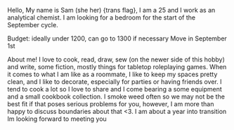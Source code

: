 Hello,
My name is Sam (she her) {trans flag}, I am a 25 and I work as an analytical chemist.  I am looking for a bedroom for the start of the September cycle.

Budget: ideally under 1200, can go to 1300 if necessary
Move in September 1st




About me!
I love to cook, read, draw, sew (on the newer side of this hobby) and write, some fiction, mostly things for tabletop roleplaying games. When it comes to what I am like as a roommate, I like to keep my spaces pretty clean, and I like to decorate, especially for parties or having friends over. I tend to cook a lot so I love to share and I come bearing a some equipment and a small cookbook collection. I smoke weed often so we may not be the best fit if that poses serious problems for you, however, I am more than happy to discuss boundaries about that <3. I am about a year into transition 
Im looking forward to meeting you 